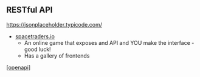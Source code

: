 RESTful API
----
https://jsonplaceholder.typicode.com/

* [spacetraders.io](https://spacetraders.io/)
    * An online game that exposes and API and YOU make the interface - good luck!
    * Has a gallery of frontends

[[openapi]]

[//begin]: # "Autogenerated link references for markdown compatibility"
[openapi]: openapi.md "OpenAPI"
[//end]: # "Autogenerated link references"